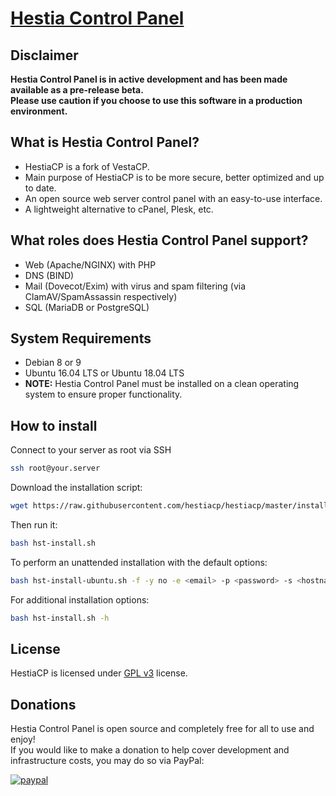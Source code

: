 [Hestia Control Panel](https://www.hestiacp.com/)
==================================================

Disclaimer
----------------------------
**Hestia Control Panel is in active development and has been made available as a pre-release beta.**<br>
**Please use caution if you choose to use this software in a production environment.**

What is Hestia Control Panel?
----------------------------
* HestiaCP is a fork of VestaCP.
* Main purpose of HestiaCP is to be more secure, better optimized and up to date.
* An open source web server control panel with an easy-to-use interface.
* A lightweight alternative to cPanel, Plesk, etc.

What roles does Hestia Control Panel support?
----------------------------
* Web (Apache/NGINX) with PHP
* DNS (BIND)
* Mail (Dovecot/Exim) with virus and spam filtering (via ClamAV/SpamAssassin respectively)
* SQL (MariaDB or PostgreSQL)

System Requirements
----------------------------
* Debian 8 or 9
* Ubuntu 16.04 LTS or Ubuntu 18.04 LTS
* **NOTE:** Hestia Control Panel must be installed on a clean operating system to ensure proper functionality.

How to install
----------------------------
Connect to your server as root via SSH
```bash
ssh root@your.server
```
Download the installation script:
```bash
wget https://raw.githubusercontent.com/hestiacp/hestiacp/master/install/hst-install.sh
```
Then run it:
```bash
bash hst-install.sh
```
To perform an unattended installation with the default options:
```bash
bash hst-install-ubuntu.sh -f -y no -e <email> -p <password> -s <hostname>
```
For additional installation options:
```bash
bash hst-install.sh -h
```

License
----------------------------
HestiaCP is licensed under [GPL v3](https://github.com/hestiacp/hestiacp/blob/master/LICENSE) license.

Donations
----------------------------
Hestia Control Panel is open source and completely free for all to use and enjoy!<br>If you would like to make a donation to help cover development and infrastructure costs, you may do so via PayPal:

[![paypal](https://www.paypalobjects.com/en_US/i/btn/btn_donateCC_LG.gif)](https://www.paypal.com/cgi-bin/webscr?cmd=_s-xclick&hosted_button_id=ST87LQH2CHGLA)
